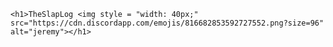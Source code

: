 
    <h1>TheSlapLog <img style = "width: 40px;" src="https://cdn.discordapp.com/emojis/816682853592727552.png?size=96" alt="jeremy"></h1>
